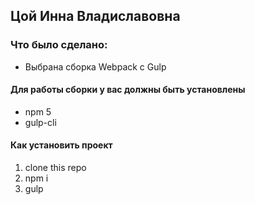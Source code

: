 ## Цой Инна Владиславовна

### Что было сделано:
* Выбрана сборка Webpack с Gulp

#### Для работы сборки у вас должны быть установлены
* npm 5
* gulp-cli

#### Как установить проект
1. clone this repo
2. npm i
3. gulp
